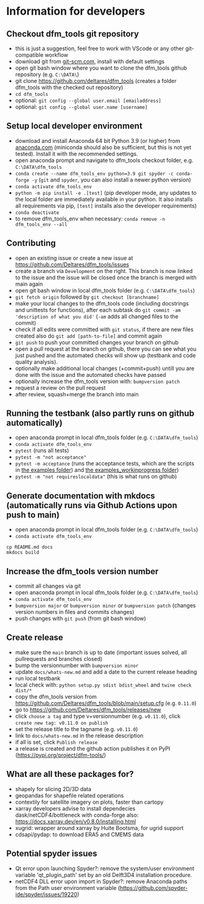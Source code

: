 # Information for developers

## Checkout dfm_tools git repository

- this is just a suggestion, feel free to work with VScode or any other git-compatible workflow
- download git from [git-scm.com](https://git-scm.com/download/win), install with default settings
- open git bash window where you want to clone the dfm_tools github repository (e.g. ``C:\DATA\``)
- git clone https://github.com/deltares/dfm_tools (creates a folder dfm_tools with the checked out repository)
- ``cd dfm_tools``
- optional: ``git config --global user.email [emailaddress]``
- optional: ``git config --global user.name [username]``

## Setup local developer environment

- download and install Anaconda 64 bit Python 3.9 (or higher) from [anaconda.com](https://www.anaconda.com/distribution/#download-section) (miniconda should also be sufficient, but this is not yet tested). Install it with the recommended settings.
- open anaconda prompt and navigate to dfm_tools checkout folder, e.g. ``C:\DATA\dfm_tools``
- ``conda create --name dfm_tools_env python=3.9 git spyder -c conda-forge -y`` (``git`` and ``spyder``, you can also install a newer python version)
- ``conda activate dfm_tools_env``
- ``python -m pip install -e .[test]`` (pip developer mode, any updates to the local folder are immediately available in your python. It also installs all requirements via pip, ``[test]`` installs also the developer requirements)
- ``conda deactivate``
- to remove dfm_tools_env when necessary: ``conda remove -n dfm_tools_env --all``

## Contributing

- open an existing issue or create a new issue at https://github.com/Deltares/dfm_tools/issues
- create a branch via ``Development`` on the right. This branch is now linked to the issue and the issue will be closed once the branch is merged with main again
- open git bash window in local dfm_tools folder (e.g. ``C:\DATA\dfm_tools``)
- ``git fetch origin`` followed by ``git checkout [branchname]``
- make your local changes to the dfm_tools code (including docstrings and unittests for functions), after each subtask do ``git commit -am 'description of what you did'`` (``-am`` adds all changed files to the commit)
- check if all edits were committed with ``git status``, if there are new files created also do ``git add [path-to-file]`` and commit again
- ``git push`` to push your committed changes your branch on github
- open a pull request at the branch on github, there you can see what you just pushed and the automated checks will show up (testbank and code quality analysis).
- optionally make additional local changes (+commit+push) untill you are done with the issue and the automated checks have passed
- optionally increase the dfm_tools version with: ``bumpversion patch``
- request a review on the pull request
- after review, squash+merge the branch into main

## Running the testbank (also partly runs on github automatically)

- open anaconda prompt in local dfm_tools folder (e.g. ``C:\DATA\dfm_tools``)
- ``conda activate dfm_tools_env``
- ``pytest`` (runs all tests)
- ``pytest -m "not acceptance"``
- ``pytest -m acceptance`` (runs the acceptance tests, which are the scripts in [the examples folder](https://github.com/Deltares/dfm_tools/tree/main/tests/examples)) and [the examples_workinprogress folder](https://github.com/Deltares/dfm_tools/tree/main/tests/examples_workinprogress))
- ``pytest -m "not requireslocaldata"`` (this is what runs on github)

## Generate documentation with mkdocs (automatically runs via Github Actions upon push to main)

- open anaconda prompt in local dfm_tools folder (e.g. ``C:\DATA\dfm_tools``)
- ``conda activate dfm_tools_env``
```
cp README.md docs
mkdocs build
```

## Increase the dfm_tools version number

- commit all changes via git
- open anaconda prompt in local dfm_tools folder (e.g. ``C:\DATA\dfm_tools``)
- ``conda activate dfm_tools_env``
- ``bumpversion major`` or ``bumpversion minor`` or ``bumpversion patch`` (changes version numbers in files and commits changes)
- push changes with ``git push`` (from git bash window)

## Create release

- make sure the ``main`` branch is up to date (important issues solved, all pullrequests and branches closed)
- bump the versionnumber with ``bumpversion minor``
- update ``docs/whats-new.md`` and add a date to the current release heading
- run local testbank
- local check with: ``python setup.py sdist bdist_wheel`` and ``twine check dist/*``
- copy the dfm_tools version from https://github.com/Deltares/dfm_tools/blob/main/setup.cfg (e.g. ``0.11.0``)
- go to https://github.com/Deltares/dfm_tools/releases/new
- click ``choose a tag`` and type v+versionnumber (e.g. ``v0.11.0``), click ``create new tag: v0.11.0 on publish``
- set the release title to the tagname (e.g. ``v0.11.0``)
- link to ``docs/whats-new.md`` in the release description
- if all is set, click ``Publish release``
- a release is created and the github action publishes it on PyPI (https://pypi.org/project/dfm-tools/)

## What are all these packages for?

- shapely for slicing 2D/3D data
- geopandas for shapefile related operations
- contextily for satellite imagery on plots, faster than cartopy
- xarray developers advise to install dependecies dask/netCDF4/bottleneck with conda-forge also: https://docs.xarray.dev/en/v0.8.0/installing.html
- xugrid: wrapper around xarray by Huite Bootsma, for ugrid support
- cdsapi/pydap: to download ERA5 and CMEMS data

## Potential spyder issues

- Qt error upon launching Spyder?: remove the system/user environment variable 'qt_plugin_path' set by an old Delft3D4 installation procedure.
- netCDF4 DLL error upon import in Spyder?: remove Anaconda paths from the Path user environment variable (https://github.com/spyder-ide/spyder/issues/19220)
